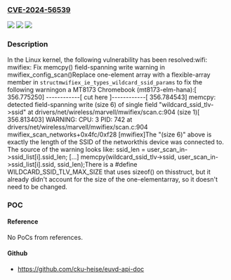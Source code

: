 ### [CVE-2024-56539](https://cve.mitre.org/cgi-bin/cvename.cgi?name=CVE-2024-56539)
![](https://img.shields.io/static/v1?label=Product&message=Linux&color=blue)
![](https://img.shields.io/static/v1?label=Version&message=5e6e3a92b9a4c9416b17f468fa5c7fa2233b8b4e%3C%20a09760c513ae0f98c7082a1deace7fb6284ee866%20&color=brighgreen)
![](https://img.shields.io/static/v1?label=Vulnerability&message=n%2Fa&color=brighgreen)

### Description

In the Linux kernel, the following vulnerability has been resolved:wifi: mwifiex: Fix memcpy() field-spanning write warning in mwifiex_config_scan()Replace one-element array with a flexible-array member in `structmwifiex_ie_types_wildcard_ssid_params` to fix the following warningon a MT8173 Chromebook (mt8173-elm-hana):[  356.775250] ------------[ cut here ]------------[  356.784543] memcpy: detected field-spanning write (size 6) of single field "wildcard_ssid_tlv->ssid" at drivers/net/wireless/marvell/mwifiex/scan.c:904 (size 1)[  356.813403] WARNING: CPU: 3 PID: 742 at drivers/net/wireless/marvell/mwifiex/scan.c:904 mwifiex_scan_networks+0x4fc/0xf28 [mwifiex]The "(size 6)" above is exactly the length of the SSID of the networkthis device was connected to. The source of the warning looks like:    ssid_len = user_scan_in->ssid_list[i].ssid_len;    [...]    memcpy(wildcard_ssid_tlv->ssid,           user_scan_in->ssid_list[i].ssid, ssid_len);There is a #define WILDCARD_SSID_TLV_MAX_SIZE that uses sizeof() on thisstruct, but it already didn't account for the size of the one-elementarray, so it doesn't need to be changed.

### POC

#### Reference
No PoCs from references.

#### Github
- https://github.com/cku-heise/euvd-api-doc

